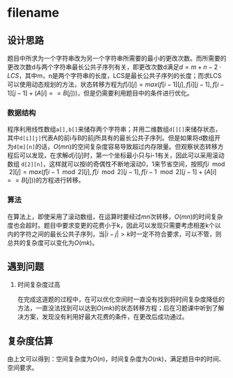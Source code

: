 # filename

## 设计思路

题目中所求为一个字符串改为另一个字符串所需要的最小的更改次数。而所需要的更改次数d与两个字符串最长公共子序列有关，即更改次数d满足$d = m+n-2\cdot LCS$，其中m，n是两个字符串的长度，LCS是最长公共子序列的长度；而求LCS可以使用动态规划的方法，状态转移方程为$f[i][j] = max(f[i - 1][j], f[i][j - 1], f[i - 1][j - 1] + (A[i] == B[j]))$，但是仍需要利用题目中的条件进行优化。

### 数据结构

程序利用线性数组`a[],b[]`来储存两个字符串；并用二维数组`d[][]`来储存状态，其中`d[i][j]`代表A的前i与B的前j所具有的最长公共子序列。但是如果将d数组开为`d[m][n]`的话，$O(mn)$的空间复杂度容易导致超过内存限量。但观察状态转移方程后可以发现，在求解$d[i][j]$时，第一个坐标最小只与i-1有关，因此可以采用滚动数组	`d[2][n]`，这样就可以按i的奇偶性不断地滚动0，1来节省空间，按照$f[i \mod 2][j] = max(f[i - 1 \mod 2][j], f[i\mod 2][j - 1], f[i - 1\mod 2][j - 1] + (A[i] == B[j]))$的方程进行转移。

### 算法

在算法上，即使采用了滚动数组，在运算时要经过$mn$次转移，$O(mn)$的时间复杂度也会超时。题目中要求变更的花费小于k，因此可以发现只需要考虑相差k个以内的字符之间的最长公共子序列，当$|i-j|>k$时一定不符合要求，可以不管，则总共的复杂度可以变化为$O(mk)$。

## 遇到问题

1. 时间复杂度过高

   在完成这道题的过程中，在可以优化空间时一直没有找到将时间复杂度降低的方法，一直没法找到可以达到$O(mk)$的状态转移方程；后在习题课中听到了解决方案，发现没有利用好最大花费的条件，在更改后成功通过。

## 复杂度估算

由上文可以得到：空间复杂度为$O(n)$，时间复杂度为$O(nk)$，满足题目中的时间、空间要求。